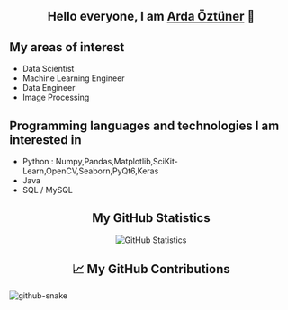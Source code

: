 <h2 align="center">Hello everyone, I am <a href="https://github.com/arda92a">Arda Öztüner</a> 👋</h2>

## My areas of interest
- Data Scientist
- Machine Learning Engineer
- Data Engineer
- Image Processing

## Programming languages ​​and technologies I am interested in
- Python : Numpy,Pandas,Matplotlib,SciKit-Learn,OpenCV,Seaborn,PyQt6,Keras
- Java
- SQL / MySQL

<h2 align="center">My GitHub Statistics</h2>
<p align="center">
  <img src="https://github-readme-stats.vercel.app/api?username=arda92a&show_icons=true&hide_title=true&count_private=true&hide=prs" alt="GitHub Statistics">
</p>
<h2 align="center">📈 My GitHub Contributions</h2>
              
<picture>
  <source media="(prefers-color-scheme: dark)" srcset="github-snake-dark.svg" />
  <source media="(prefers-color-scheme: light)" srcset="github-snake.svg" />
  <img alt="github-snake" src="github-snake.svg" />
</picture>
